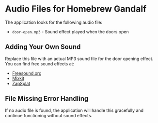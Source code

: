 # Audio Files for Homebrew Gandalf

The application looks for the following audio file:

- `door-open.mp3` - Sound effect played when the doors open

## Adding Your Own Sound

Replace this file with an actual MP3 sound file for the door opening effect. You can find free sound effects at:

- [Freesound.org](https://freesound.org/search/?q=door+open)
- [Mixkit](https://mixkit.co/free-sound-effects/door/)
- [ZapSplat](https://www.zapsplat.com/?s=door+open)

## File Missing Error Handling

If no audio file is found, the application will handle this gracefully and continue functioning without sound effects. 